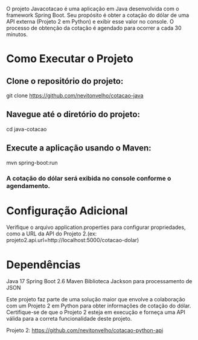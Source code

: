O projeto Javacotacao é uma aplicação em Java desenvolvida com o framework Spring Boot. 
Seu propósito é obter a cotação do dólar de uma API externa (Projeto 2 em Python) e exibir esse valor no console. 
O processo de obtenção da cotação é agendado para ocorrer a cada 30 minutos.

# Como Executar o Projeto

## Clone o repositório do projeto: 

git clone https://github.com/nevitonvelho/cotacao-java

## Navegue até o diretório do projeto:

cd java-cotacao

## Execute a aplicação usando o Maven:

mvn spring-boot:run

### A cotação do dólar será exibida no console conforme o agendamento.

# Configuração Adicional

Verifique o arquivo application.properties para configurar propriedades, como a URL da API do Projeto 2.(ex: projeto2.api.url=http://localhost:5000/cotacao-dolar)

# Dependências

Java 17
Spring Boot 2.6
Maven
Biblioteca Jackson para processamento de JSON

Este projeto faz parte de uma solução maior que envolve a colaboração com um Projeto 2  em Python para obter informações de cotação do dólar. 
Certifique-se de que o Projeto 2 esteja em execução e forneça uma API válida para a correta funcionalidade deste projeto.
 
Projeto 2: https://github.com/nevitonvelho/cotacao-python-api


